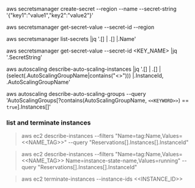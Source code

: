 aws secretsmanager create-secret --region <REGION> --name <NAME> --secret-string '{"key1":"value1","key2":"value2"}'

aws secretsmanager get-secret-value --secret-id <NAME> --region <REGION>

aws secretsmanager list-secrets |jq '.[] | .[] |.Name'

aws secretsmanager get-secret-value --secret-id <KEY_NAME> |jq '.SecretString'

aws autoscaling describe-auto-scaling-instances |jq '.[] | .[] |(select(.AutoScalingGroupName|contains("<<KEYWORD>>"))) |.InstanceId, .AutoScalingGroupName'


aws autoscaling describe-auto-scaling-groups --query 'AutoScalingGroups[?contains(AutoScalingGroupName, `<<KEYWORD>>`) == `true`].Instances[]'

### list and terminate instances
>aws ec2 describe-instances --filters "Name=tag:Name,Values=<<NAME_TAG>>" --query "Reservations[].Instances[].InstanceId"

>aws ec2 describe-instances --filters "Name=tag:Name,Values=<<NAME_TAG>> Name=instance-state-name,Values=running" --query "Reservations[].Instances[].InstanceId"

>aws ec2 terminate-instances --instance-ids <<INSTANCE_ID>>
